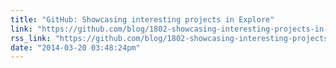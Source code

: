 ```yaml
---
title: "GitHub: Showcasing interesting projects in Explore"
link: "https://github.com/blog/1802-showcasing-interesting-projects-in-explore"
rss_link: "https://github.com/blog/1802-showcasing-interesting-projects-in-explore"
date: "2014-03-20 03:48:24pm"
---
```

